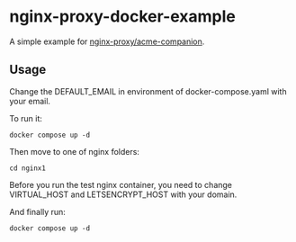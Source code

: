 # nginx-proxy-docker-example

A simple example for [nginx-proxy/acme-companion](https://github.com/nginx-proxy/acme-companion).

## Usage

Change the DEFAULT_EMAIL in environment of docker-compose.yaml with your email.

To run it:

```
docker compose up -d
```

Then move to one of nginx folders:

```
cd nginx1
```

Before you run the test nginx container, you need to change VIRTUAL_HOST and LETSENCRYPT_HOST with your domain.

And finally run:

```
docker compose up -d
```
